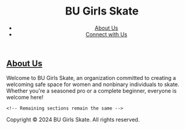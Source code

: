 <!DOCTYPE html>
<html lang="en">
<head>
    <meta charset="UTF-8">
    <meta name="viewport" content="width=device-width, initial-scale=1.0">
    <link rel="stylesheet" href="styles.css">
</head>
<body>

<header>
    <h1>BU Girls Skate</h1>
    <nav>
        <ul>
            <li><a href="#about">About Us</a></li>
            <li><a href="#connect">Connect with Us</a></li>
        </ul>
    </nav>
</header>

<main>
    <section id="about">
        <h2><a href="https://instagram.com/bugirlsskate" target="_blank">About Us</a></h2>
        <p>Welcome to BU Girls Skate, an organization committed to creating a welcoming safe space for women and nonbinary individuals to skate. Whether you're a seasoned pro or a complete beginner, everyone is welcome here!</p>
    </section>

    <!-- Remaining sections remain the same -->

</main>

<footer>
    <p>Copyright &copy; 2024 BU Girls Skate. All rights reserved.</p>
</footer>

</body>
</html>
